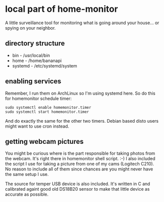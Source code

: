 # local part of home-monitor
A little surveillance tool for monitoring what is going around your house... or spying on your neighbor.

## directory structure

* bin - /usr/local/bin
* home - /home/bananapi
* systemd - /etc/systemd/system

## enabling services

Remember, I run them on ArchLinux so I'm using systemd here. So do this for homemonitor schedule timer:

```
sudo systemctl enable homemonitor.timer
sudo systemctl start homemonitor.timer
```

And do exactly the same for the other two timers. Debian based disto users might want to use cron instead. 

## getting webcam pictures

You might be curious where is the part responsible for taking photos from the webcam. It's right there in homemonitor shell script. :-) I also included the script I use for taking a picture from one of my cams (Logitech C210). No reason to include all of them since chances are you might never have the same setup I use.

The source for temper USB device is also included. It's written in C and calibrated againt good old DS18B20 sensor to make that little device as accurate as possible.